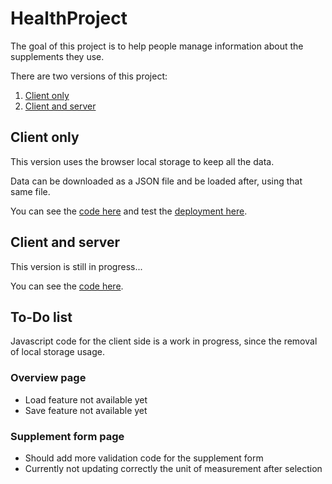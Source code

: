 # HealthProject

The goal of this project is to help people manage information about the supplements they use. 

There are two versions of this project:
1. [Client only](#client-only)
2. [Client and server](#client-and-server)

## Client only

This version uses the browser local storage to keep all the data.

Data can be downloaded as a JSON file and be loaded after, using that same file.

You can see the [code here](https://github.com/MarceloSilvaa/HealthProject/tree/client-only) and test the [deployment here](https://marcelosilvaa.github.io/HealthProject).

## Client and server

This version is still in progress...

You can see the [code here](https://github.com/MarceloSilvaa/HealthProject/tree/client-server).

## To-Do list

Javascript code for the client side is a work in progress, since the removal of local storage usage.

### Overview page
- Load feature not available yet
- Save feature not available yet

### Supplement form page
- Should add more validation code for the supplement form
- Currently not updating correctly the unit of measurement after selection